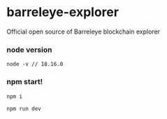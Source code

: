 # barreleye-explorer
Official open source of Barreleye blockchain explorer


### node version
```
node -v // 18.16.0
```

### npm start!
```
npm i
```

```
npm run dev
```
